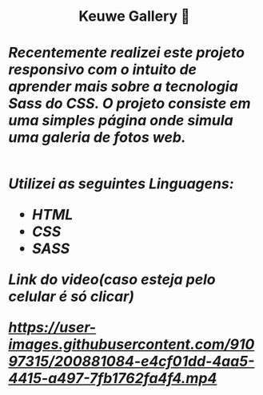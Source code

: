 <h1 align='center' > Keuwe Gallery 📸
<h1/>

 <div>
 
<h5>
Recentemente realizei este projeto responsivo com o intuito de aprender mais sobre a tecnologia Sass do CSS.
 O projeto consiste em uma simples página onde simula uma galeria de fotos web.
<h5/>
<div/>

##

Utilizei as seguintes Linguagens:
- HTML
- CSS
- SASS

Link do video(caso esteja pelo celular é só clicar)




https://user-images.githubusercontent.com/91097315/200881084-e4cf01dd-4aa5-4415-a497-7fb1762fa4f4.mp4

